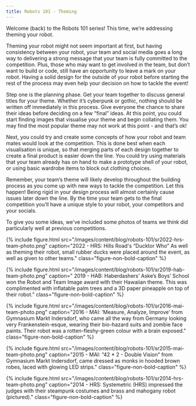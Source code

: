 ```yaml
---
title: Robots 101 - Theming
---
```


Welcome (back) to the Robots 101 series! This time, we’re addressing theming
your robot.

Theming your robot might not seem important at first, but having consistency
between your robot, your team and social media goes a long way to delivering a
strong message that your team is fully committed to the competition. Plus, those
who may want to get involved in the team, but don’t want to build or code, still
have an opportunity to leave a mark on your robot. Having a solid design for the
outside of your robot before starting the rest of the process may even help your
decision on how to tackle the event!

Step one is the planning phase. Get your team together to discuss general titles
for your theme. Whether it’s cyberpunk or gothic, nothing should be written off
immediately in this process. Give everyone the chance to share their ideas
before deciding on a few “final” ideas. At this point, you could start finding
images that visualise your theme and begin collating them. You may find the most
popular theme may not work at this point - and that’s ok!

Next, you could try and create some concepts of how your robot and team mates
would look at the competition. This is done best when each visualisation is
unique, so that merging parts of each design together to create a final product
is easier down the line. You could try using materials that your team already
has on hand to make a prototype shell of your robot, or using basic wardrobe
items to block out clothing choices.

Remember, your team’s theme will likely develop throughout the building process
as you come up with new ways to tackle the competition. Let this happen! Being
rigid in your design process will almost certainly cause issues later down the
line. By the time your team gets to the final competition you’ll have a unique
style to your robot, your competitors and your socials.

To give you some ideas, we've included some photos of teams we think did
particularly well at previous competitions.

{% include figure.html
           src="/images/content/blog/robots-101/sr2022-hrs-team-photo.png"
caption="2022 - HRS: Hills Road's “Ducktor Who” As well as theming their robot,
small rubber ducks were placed around the event, as well as given to other
teams." class="figure-non-bold-caption" %}

{% include figure.html
           src="/images/content/blog/robots-101/sr2019-hab-team-photo.png"
caption=" 2019 - HAB: Haberdashers’ Aske’s Boys’ School won the Robot and Team
Image award with their Hawaiian theme. This was complimented with inflatable
palm trees and a 3D paper pineapple on top of their robot."
class="figure-non-bold-caption" %}

{% include figure.html
           src="/images/content/blog/robots-101/sr2016-mai-team-photo.png"
caption="2016 - MAI: ‘Measure, Analyze, Improve’ from Gymnasium Markt
Indersdorf, who came all the way from Germany looking very Frankenstein-esque,
wearing their bio-hazard suits and zombie face paints. Their robot was a
rotten-fleshy-green colour with a brain exposed."
class="figure-non-bold-caption" %}

{% include figure.html
           src="/images/content/blog/robots-101/sr2015-mai-team-photo.png"
caption="2015 - MAI: “42 * 2 - Double Vision” from Gymnasium Markt Indersdorf,
came dressed as monks in hooded brown robes, laced with glowing LED strips."
class="figure-non-bold-caption" %}

{% include figure.html
           src="/images/content/blog/robots-101/sr2014-hrs-team-photo.png"
caption="2014 - HRS: Systemetric (HRS) impressed the judges with their steampunk
costumes and brass and mahogany robot (pictured)."
class="figure-non-bold-caption" %}
